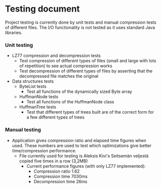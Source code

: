 # Testing document

Project testing is currently done by unit tests and manual compression tests of different files. The I/O functionality is not tested as it uses standard Java libraries.

### Unit testing

  * LZ77 compression and decompression tests
    * Test compression of different types of files (small and large with lots of repetition) to see actual compression works
    * Test decompression of different types of files by asserting that the decompressed file matches the original
  * Data structures tests
    * ByteList tests
      * Test all functions of the dynamically sized Byte array
    * HuffmanNode tests
      * Test all functions of the HuffmanNode class
    * HuffmanTree tests
      * Test that different types of trees built are of the correct form for a few different types of trees
  
  
### Manual testing

  * Application gives compression ratio and elapsed time figures when used. These numbers are used to test which optimizations give better time/compression performance.
    * File currently used for testing is Aleksis Kivi's Seitsemän veljestä copied five times in a row (3,2MB)
      * Current performance figures (with only LZ77 implemented):
        * Compression ratio 1.62
        * Compression time 7030ms
        * Decompression time 26ms
